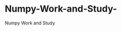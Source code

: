   # Numpy-Work-and-Study-
Numpy Work and Study 
                
                
              
                                  
                  
                                                         
                                                                 
                  
                    
                                                                                                     
                                                                                                           
                                                                                                                   
                                                   
                                                                                                                                                                                                                                                                                                                                                                               
                                                                                                                                                                                                      
                                                                                                                   
                                                                                                                                                 
                    
                      
